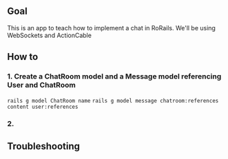 ## Goal
This is an app to teach how to implement a chat in RoRails.
We'll be using WebSockets and ActionCable

## How to
### 1. Create a ChatRoom model and a Message model referencing User and ChatRoom
`rails g model ChatRoom name`
`rails g model message chatroom:references content user:references`
### 2.

## Troubleshooting
